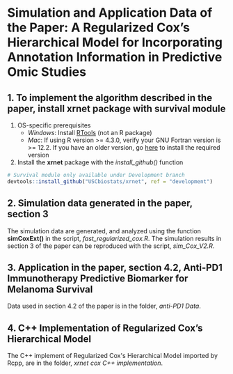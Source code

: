 # Simulation and Application Data of the Paper: A Regularized Cox’s Hierarchical Model for Incorporating Annotation Information in Predictive Omic Studies

## 1.  To implement the algorithm described in the paper, install **xrnet** package with survival module

1.  OS-specific prerequisites
    -   *Windows*: Install
        [RTools](https://cran.r-project.org/bin/windows/Rtools/) (not an
        R package)
    -   *Mac*: If using R version &gt;= 4.3.0, verify your GNU Fortran
        version is &gt;= 12.2. If you have an older version, go
        [here](https://cran.r-project.org/bin/macosx/tools/) to install
        the required version
2.  Install the **xrnet** package with the *install\_github()* function
    
<!-- end list -->

``` r
# Survival module only available under Development branch
devtools::install_github("USCbiostats/xrnet", ref = "development")
```

## 2.  Simulation data generated in the paper, section 3 

The simulation data are generated, and analyzed using the function **simCoxExt()** in the script, *fast_regularized_cox.R*. The simulation results in section 3 of the paper can be reproduced with the script, *sim_Cox_V2.R*.

## 3.  Application in the paper, section 4.2, Anti-PD1 Immunotherapy Predictive Biomarker for Melanoma Survival

Data used in section 4.2 of the paper is in the folder, *anti-PD1 Data*.

## 4.  C++ Implementation of Regularized Cox’s Hierarchical Model

The C++ implement of Regularized Cox's Hierarchical Model imported by Rcpp, are in the folder, *xrnet cox C++ implementation*.

